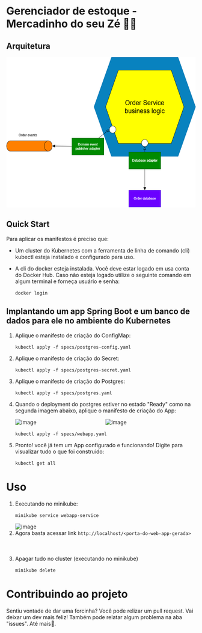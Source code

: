 # Gerenciador de estoque - Mercadinho do seu Zé 👋🥸
<div  display="flex" , align="center"> 
<p align="left">
  <a href="https://skillicons.dev">

  </a>
</p>
</div>

## Arquitetura
<img width="530px" height="400" src="https://github.com/AnesioSousa/api-estoque-springboot/blob/main/arch.png" />

## Quick Start
Para aplicar os manifestos é preciso que:
- Um cluster do Kubernetes com a ferramenta de linha de comando (cli) kubectl esteja instalado e configurado para uso.
- A cli do docker esteja instalada. Você deve estar logado em usa conta do Docker Hub. Caso não esteja logado utilize o
  seguinte comando em algum terminal e forneça usuário e senha:
  
  ```
  docker login
  ```
## Implantando um app Spring Boot e um banco de dados para ele no ambiente do Kubernetes
1. Aplique o manifesto de criação do ConfigMap:
   
   ```
   kubectl apply -f specs/postgres-config.yaml
   ```
3. Aplique o manifesto de criação do Secret:
 
   ```
   kubectl apply -f specs/postgres-secret.yaml
   ```
5. Aplique o manifesto de criação do Postgres:

   ```
   kubectl apply -f specs/postgres.yaml
   ```

3. Quando o deployment do postgres estiver no estado "Ready" como na segunda imagem abaixo, aplique o manifesto de criação do App:
   <div style="display: flex; align=center">
    <img width="700" alt="image" src="https://github.com/AnesioSousa/api-estoque-springboot/assets/39014361/0539baaa-86cc-4d51-a53d-93be4a2add3b">
    <br/>
    <img width="700" alt="image" src="https://github.com/AnesioSousa/api-estoque-springboot/assets/39014361/de45e123-b0a1-4576-b6df-c3812c688cc9">
     
   </div>

   
   ```
   kubectl apply -f specs/webapp.yaml
   ```
5. Pronto! você já tem um App configurado e funcionando! Digite para visualizar tudo o que foi construido:
   ```
   kubectl get all
   ```

# Uso
1. Executando no minikube:
   ```
   minikube service webapp-service
   ```
   <img width="700" alt="image" src="https://github.com/AnesioSousa/api-estoque-springboot/assets/39014361/efea80c4-0830-4c47-88a2-2c167c87ae58">
2. Agora basta acessar link
   `http://localhost/<porta-do-web-app-gerada>`
   <br/>
   <br/>
   <br/>
   <br/>
7. Apagar tudo no cluster (executando no minikube)
   ```
   minikube delete
   ```
# Contribuindo ao projeto
Sentiu vontade de dar uma forcinha? Você pode relizar um pull request. Vai deixar um dev mais feliz! Também pode relatar algum problema na aba "issues". Até mais👋.

